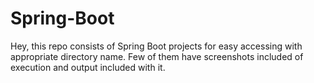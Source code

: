 # Spring-Boot
Hey, this repo consists of Spring Boot projects for easy accessing with appropriate directory name. Few of them have screenshots included of execution and output included with it.
